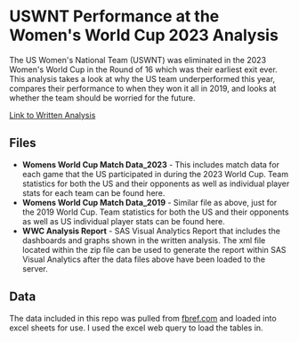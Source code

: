 # USWNT Performance at the Women's World Cup 2023 Analysis
The US Women's National Team (USWNT) was eliminated in the 2023 Women's World Cup in the Round of 16 which was their earliest exit ever. This analysis takes a look at why the US team underperformed this year, compares their performance to when they won it all in 2019, and looks at whether the team should be worried for the future.

[Link to Written Analysis](https://www.google.com](https://medium.com/@mattasbill98/analyzing-the-uswnts-performance-at-the-2023-women-s-world-cup-ed84c1cfabfb)https://medium.com/@mattasbill98/analyzing-the-uswnts-performance-at-the-2023-women-s-world-cup-ed84c1cfabfb)

## Files
* __Womens World Cup Match Data_2023__ - This includes match data for each game that the US participated in during the 2023 World Cup. Team statistics for both the US and their opponents as well as individual player stats for each team can be found here.
* __Womens World Cup Match Data_2019__ - Similar file as above, just for the 2019 World Cup. Team statistics for both the US and their opponents as well as US individual player stats can be found here.
* __WWC Analysis Report__ - SAS Visual Analytics Report that includes the dashboards and graphs shown in the written analysis. The xml file located within the zip file can be used to generate the report within SAS Visual Analytics after the data files above have been loaded to the server.

## Data
The data included in this repo was pulled from [fbref.com](https://fbref.com/en/comps/106/Womens-World-Cup-Stats) and loaded into excel sheets for use. I used the excel web query to load the tables in.
